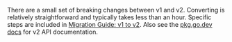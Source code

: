 There are a small set of breaking changes between v1 and v2.  Converting is
relatively straightforward and typically takes less than an hour. Specific steps
are included in [Migration Guide: v1 to v2](../migrate-v1-to-v2.md). Also see
the [pkg.go.dev docs](https://pkg.go.dev/github.com/urfave/cli/v2) for v2 API
documentation.
